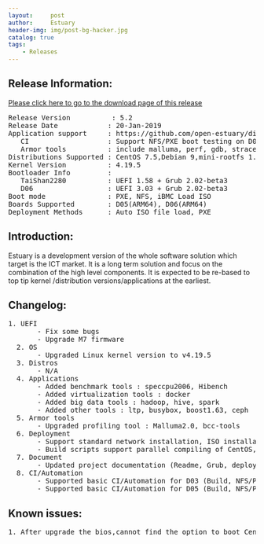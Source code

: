 ```yaml
---
layout:     post
author:     Estuary
header-img: img/post-bg-hacker.jpg
catalog: true
tags:
    - Releases
---
```

<h2><strong>Release Information:</strong></h2>
<a href="https://open-estuary.github.io/2015/11/16/binary-download/"target="_blank"><u>Please click here to go to the download 
page of this release</u></a>
<pre>Release Version          : 5.2
Release Date            : 20-Jan-2019
Application support     : https://github.com/open-estuary/distro-repo/blob/master/docs/packages_list_5.2.md
   CI                   : Support NFS/PXE boot testing on D05/D06 boards CentOS & Debian
   Armor tools          : include malluma, perf, gdb, strace... 
Distributions Supported : CentOS 7.5,Debian 9,mini-rootfs 1.1
Kernel Version          : 4.19.5
Bootloader Info         : 
   TaiShan2280          : UEFI 1.58 + Grub 2.02-beta3
   D06                  : UEFI 3.03 + Grub 2.02-beta3
Boot mode               : PXE, NFS, iBMC Load ISO
Boards Supported        : D05(ARM64), D06(ARM64)
Deployment Methods      : Auto ISO file load, PXE</pre>
<h2><strong>Introduction:</strong></h2>
Estuary is a development version of the whole software solution which target is the ICT market. It is a long term solution and focus on the combination of the high level components. It is expected to be re-based to top tip kernel /distribution versions/applications at the earliest.
<h2><strong>Changelog</strong>:</h2>
<pre>1. UEFI
       - Fix some bugs
       - Upgrade M7 firmware
  2. OS
       - Upgraded Linux kernel version to v4.19.5
  3. Distros
       - N/A
  4. Applications
       - Added benchmark tools : speccpu2006, Hibench
       - Added virtualization tools : docker
       - Added big data tools : hadoop, hive, spark
       - Added other tools : ltp, busybox, boost1.63, ceph   
  5. Armor tools
       - Upgraded profiling tool : Malluma2.0, bcc-tools     
  6. Deployment
       - Support standard network installation, ISO installation, and compatible with the original NFS deployment
       - Build scripts support parallel compiling of CentOS, Debian and common modules     
  7. Document
       - Updated project documentation (Readme, Grub, deploy_manual,etc)
  8. CI/Automation
       - Supported basic CI/Automation for D03 (Build, NFS/PXE Deployment, Some tests)
       - Supported basic CI/Automation for D05 (Build, NFS/PXE Deployment, Some tests)</pre>
  <h2><b>Known issues</b>:</h2>
  <pre>1. After upgrade the bios,cannot find the option to boot CentOS & Debian</pre>
  
